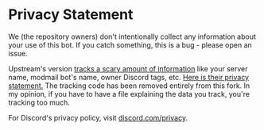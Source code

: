 # Privacy Statement

We (the repository owners) don't intentionally collect any information about your use of this bot. If you catch something, this is a bug - please open an issue.

Upstream's version [tracks a scary amount of information](https://github.com/kyb3r/modmail/blob/master/bot.py#L1451) like your server name, modmail bot's name, owner Discord tags, etc. [Here is their privacy statement.](https://github.com/kyb3r/modmail/blob/development/PRIVACY.md) The tracking code has been removed entirely from this fork. In my opinion, if you have to have a file explaining the data you track, you're tracking too much.

For Discord's privacy policy, visit [discord.com/privacy](https://discord.com/privacy).